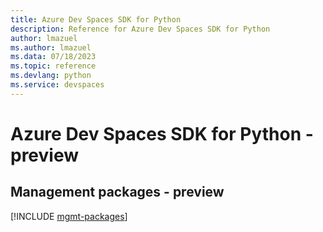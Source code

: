 ```yaml
---
title: Azure Dev Spaces SDK for Python
description: Reference for Azure Dev Spaces SDK for Python
author: lmazuel
ms.author: lmazuel
ms.data: 07/18/2023
ms.topic: reference
ms.devlang: python
ms.service: devspaces
---
```

# Azure Dev Spaces SDK for Python - preview

## Management packages - preview
[!INCLUDE [mgmt-packages](dev-spaces-mgmt-index.md)]